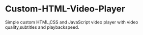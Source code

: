 # Custom-HTML-Video-Player
Simple custom HTML,CSS and JavaScript video player with video quality,subtitles and playbackspeed.
